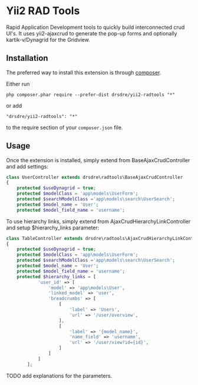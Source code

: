 Yii2 RAD Tools
==============
Rapid Application Development tools to quickly build interconnected crud UI's. 
It uses yii2-ajaxcrud to generate the pop-up forms and optionally kartik-v/Dynagrid for the Gridview.

Installation
------------

The preferred way to install this extension is through [composer](http://getcomposer.org/download/).

Either run

```
php composer.phar require --prefer-dist drsdre/yii2-radtools "*"
```

or add

```
"drsdre/yii2-radtools": "*"
```

to the require section of your `composer.json` file.


Usage
-----

Once the extension is installed, simply extend from BaseAjaxCrudController and add settings:

```php
class UserController extends drsdre\radtools\BaseAjaxCrudController
{
    protected $useDynagrid = true;
    protected $modelClass = 'app\models\UserForm';
    protected $searchModelClass ='app\models\search\UserSearch';
    protected $model_name = 'User';
    protected $model_field_name = 'username';
```

To use hierarchy links, simply extend from AjaxCrudHierarchyLinkController and setup $hierarchy_links parameter:
```php
class TableController extends drsdre\radtools\AjaxCrudHierarchyLinkController
{   
    protected $useDynagrid = true;
    protected $modelClass = 'app\models\UserForm';
    protected $searchModelClass ='app\models\search\UserSearch';
    protected $model_name = 'User';
    protected $model_field_name = 'username';       
    protected $hierarchy_links = [
    		'user_id' => [
    			'model' => 'app\models\User',
    			'linked_model' => 'user',
    			'breadcrumbs' => [
    				[
    					'label' => 'Users',
    					'url' => '/user/overview',
    				],
    				[
    					'label' => '{model_name}',
    					'name_field' => 'username',
    					'url' => '/user/view?id={id}',
    				]
    			]
    		]
    	];
```

TODO add explanations for the parameters.
